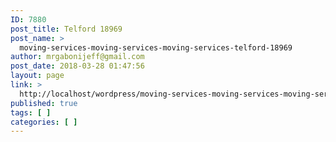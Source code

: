 ```yaml
---
ID: 7880
post_title: Telford 18969
post_name: >
  moving-services-moving-services-moving-services-telford-18969
author: mrgabonijeff@gmail.com
post_date: 2018-03-28 01:47:56
layout: page
link: >
  http://localhost/wordpress/moving-services-moving-services-moving-services-telford-18969/
published: true
tags: [ ]
categories: [ ]
---
```

